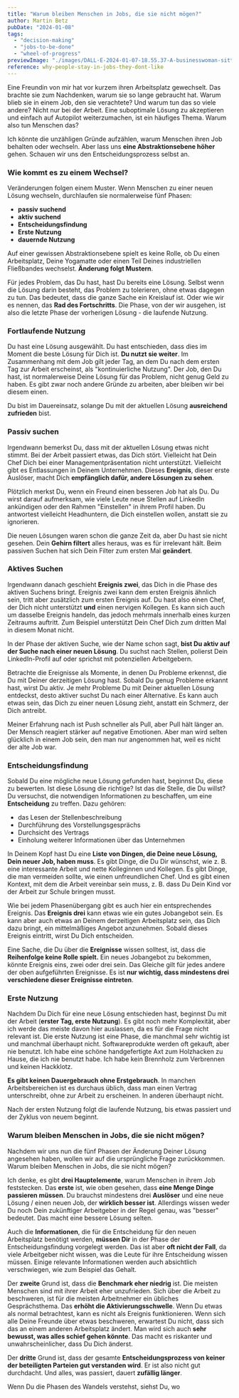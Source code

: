 ```yaml
---
title: "Warum bleiben Menschen in Jobs, die sie nicht mögen?"
author: Martin Betz
pubDate: "2024-01-08"
tags:
  - "decision-making"
  - "jobs-to-be-done"
  - "wheel-of-progress"
previewImage: "./images/DALL·E-2024-01-07-18.55.37-A-businesswoman-sitting-in-front-of-a-laptop-in-an-open-office-space-looking-lost.-The-image-is-in-a-watercolor-and-geometric-style-featuring-colors-.png"
reference: why-people-stay-in-jobs-they-dont-like
---
```


Eine Freundin von mir hat vor kurzem ihren Arbeitsplatz gewechselt. Das brachte sie zum Nachdenken, warum sie so lange gebraucht hat. Warum blieb sie in einem Job, den sie verachtete? Und warum tun das so viele andere? Nicht nur bei der Arbeit. Eine suboptimale Lösung zu akzeptieren und einfach auf Autopilot weiterzumachen, ist ein häufiges Thema. Warum also tun Menschen das?

Ich könnte die unzähligen Gründe aufzählen, warum Menschen ihren Job behalten oder wechseln. Aber lass uns **eine Abstraktionsebene höher** gehen. Schauen wir uns den Entscheidungsprozess selbst an.

### Wie kommt es zu einem Wechsel?

Veränderungen folgen einem Muster. Wenn Menschen zu einer neuen Lösung wechseln, durchlaufen sie normalerweise fünf Phasen:

- **passiv suchend**
- **aktiv suchend**
- **Entscheidungsfindung**
- **Erste Nutzung**
- **dauernde Nutzung**

Auf einer gewissen Abstraktionsebene spielt es keine Rolle, ob Du einen Arbeitsplatz, Deine Yogamatte oder einen Teil Deines industriellen Fließbandes wechselst. **Änderung folgt Mustern**.

Für jedes Problem, das Du hast, hast Du bereits eine Lösung. Selbst wenn die Lösung darin besteht, das Problem zu tolerieren, ohne etwas dagegen zu tun. Das bedeutet, dass die ganze Sache ein Kreislauf ist. Oder wie wir es nennen, das **Rad des Fortschritts**. Die Phase, von der wir ausgehen, ist also die letzte Phase der vorherigen Lösung - die laufende Nutzung.

### Fortlaufende Nutzung

Du hast eine Lösung ausgewählt. Du hast entschieden, dass dies im Moment die beste Lösung für Dich ist. **Du nutzt sie weiter**. Im Zusammenhang mit dem Job gilt jeder Tag, an dem Du nach dem ersten Tag zur Arbeit erscheinst, als "kontinuierliche Nutzung". Der Job, den Du hast, ist normalerweise Deine Lösung für das Problem, nicht genug Geld zu haben. Es gibt zwar noch andere Gründe zu arbeiten, aber bleiben wir bei diesem einen.

Du bist im Dauereinsatz, solange Du mit der aktuellen Lösung **ausreichend zufrieden** bist.

### Passiv suchen

Irgendwann bemerkst Du, dass mit der aktuellen Lösung etwas nicht stimmt. Bei der Arbeit passiert etwas, das Dich stört. Vielleicht hat Dein Chef Dich bei einer Managementpräsentation nicht unterstützt. Vielleicht gibt es Entlassungen in Deinem Unternehmen. Dieses **Ereignis**, dieser erste Auslöser, macht Dich **empfänglich dafür, andere Lösungen zu sehen**.

Plötzlich merkst Du, wenn ein Freund einen besseren Job hat als Du. Du wirst darauf aufmerksam, wie viele Leute neue Stellen auf LinkedIn ankündigen oder den Rahmen "Einstellen" in ihrem Profil haben. Du antwortest vielleicht Headhuntern, die Dich einstellen wollen, anstatt sie zu ignorieren.

Die neuen Lösungen waren schon die ganze Zeit da, aber Du hast sie nicht gesehen. Dein **Gehirn filtert** alles heraus, was es für irrelevant hält. Beim passiven Suchen hat sich Dein Filter zum ersten Mal **geändert**.

### Aktives Suchen

Irgendwann danach geschieht **Ereignis zwei**, das Dich in die Phase des aktiven Suchens bringt. Ereignis zwei kann dem ersten Ereignis ähnlich sein, tritt aber zusätzlich zum ersten Ereignis auf. Du hast also einen Chef, der Dich nicht unterstützt **und** einen nervigen Kollegen. Es kann sich auch um dasselbe Ereignis handeln, das jedoch mehrmals innerhalb eines kurzen Zeitraums auftritt. Zum Beispiel unterstützt Dein Chef Dich zum dritten Mal in diesem Monat nicht.

In der Phase der aktiven Suche, wie der Name schon sagt, **bist Du aktiv auf der Suche nach einer neuen Lösung**. Du suchst nach Stellen, polierst Dein LinkedIn-Profil auf oder sprichst mit potenziellen Arbeitgebern.

Betrachte die Ereignisse als Momente, in denen Du Probleme erkennst, die Du mit Deiner derzeitigen Lösung hast. Sobald Du genug Probleme erkannt hast, wirst Du aktiv. Je mehr Probleme Du mit Deiner aktuellen Lösung entdeckst, desto aktiver suchst Du nach einer Alternative. Es kann auch etwas sein, das Dich zu einer neuen Lösung zieht, anstatt ein Schmerz, der Dich antreibt.

Meiner Erfahrung nach ist Push schneller als Pull, aber Pull hält länger an. Der Mensch reagiert stärker auf negative Emotionen. Aber man wird selten glücklich in einem Job sein, den man nur angenommen hat, weil es nicht der alte Job war.

### Entscheidungsfindung

Sobald Du eine mögliche neue Lösung gefunden hast, beginnst Du, diese zu bewerten. Ist diese Lösung die richtige? Ist das die Stelle, die Du willst? Du versuchst, die notwendigen Informationen zu beschaffen, um eine **Entscheidung** zu treffen. Dazu gehören:

- das Lesen der Stellenbeschreibung
- Durchführung des Vorstellungsgesprächs
- Durchsicht des Vertrags
- Einholung weiterer Informationen über das Unternehmen

In Deinem Kopf hast Du eine **Liste von Dingen, die Deine neue Lösung, Dein neuer Job, haben muss**. Es gibt Dinge, die Du Dir wünschst, wie z. B. eine interessante Arbeit und nette Kolleginnen und Kollegen. Es gibt Dinge, die man vermeiden sollte, wie einen unfreundlichen Chef. Und es gibt einen Kontext, mit dem die Arbeit vereinbar sein muss, z. B. dass Du Dein Kind vor der Arbeit zur Schule bringen musst.

Wie bei jedem Phasenübergang gibt es auch hier ein entsprechendes Ereignis. Das **Ereignis drei** kann etwas wie ein gutes Jobangebot sein. Es kann aber auch etwas an Deinem derzeitigen Arbeitsplatz sein, das Dich dazu bringt, ein mittelmäßiges Angebot anzunehmen. Sobald dieses Ereignis eintritt, wirst Du Dich entscheiden.

Eine Sache, die Du über die **Ereignisse** wissen solltest, ist, dass die **Reihenfolge keine Rolle spielt.** Ein neues Jobangebot zu bekommen, könnte Ereignis eins, zwei oder drei sein. Das Gleiche gilt für jedes andere der oben aufgeführten Ereignisse. Es ist **nur wichtig, dass mindestens drei verschiedene dieser Ereignisse eintreten**.

### Erste Nutzung

Nachdem Du Dich für eine neue Lösung entschieden hast, beginnst Du mit der Arbeit (**erster Tag, erste Nutzung**). Es gibt noch mehr Komplexität, aber ich werde das meiste davon hier auslassen, da es für die Frage nicht relevant ist. Die erste Nutzung ist eine Phase, die manchmal sehr wichtig ist und manchmal überhaupt nicht. Softwareprodukte werden oft gekauft, aber nie benutzt. Ich habe eine schöne handgefertigte Axt zum Holzhacken zu Hause, die ich nie benutzt habe. Ich habe kein Brennholz zum Verbrennen und keinen Hackklotz.

**Es gibt keinen Dauergebrauch ohne Erstgebrauch**. In manchen Arbeitsbereichen ist es durchaus üblich, dass man einen Vertrag unterschreibt, ohne zur Arbeit zu erscheinen. In anderen überhaupt nicht.

Nach der ersten Nutzung folgt die laufende Nutzung, bis etwas passiert und der Zyklus von neuem beginnt.

### Warum bleiben Menschen in Jobs, die sie nicht mögen?

Nachdem wir uns nun die fünf Phasen der Änderung Deiner Lösung angesehen haben, wollen wir auf die ursprüngliche Frage zurückkommen. Warum bleiben Menschen in Jobs, die sie nicht mögen?

Ich denke, es gibt **drei Hauptelemente**, warum Menschen in ihrem Job feststecken. Das **erste** ist, wie oben gesehen, dass **eine Menge Dinge passieren müssen**. Du brauchst mindestens drei **Auslöser** und eine neue Lösung / einen neuen Job, der **wirklich besser ist**. Allerdings wissen weder Du noch Dein zukünftiger Arbeitgeber in der Regel genau, was "besser" bedeutet. Das macht eine bessere Lösung selten.

Auch die **Informationen**, die für die Entscheidung für den neuen Arbeitsplatz benötigt werden, **müssen Dir** in der Phase der Entscheidungsfindung vorgelegt werden. Das ist aber **oft nicht der Fall**, da viele Arbeitgeber nicht wissen, was die Leute für ihre Entscheidung wissen müssen. Einige relevante Informationen werden auch absichtlich verschwiegen, wie zum Beispiel das Gehalt.

Der **zweite** Grund ist, dass die **Benchmark eher niedrig** ist. Die meisten Menschen sind mit ihrer Arbeit eher unzufrieden. Sich über die Arbeit zu beschweren, ist für die meisten Arbeitnehmer ein übliches Gesprächsthema. Das **erhöht die Aktivierungsschwelle**. Wenn Du etwas als normal betrachtest, kann es nicht als Ereignis funktionieren. Wenn sich alle Deine Freunde über etwas beschweren, erwartest Du nicht, dass sich das an einem anderen Arbeitsplatz ändert. Man wird sich auch **sehr bewusst, was alles schief gehen könnte**. Das macht es riskanter und unwahrscheinlicher, dass Du Dich änderst.

Der **dritte** Grund ist, dass der gesamte **Entscheidungsprozess von keiner der beteiligten Parteien gut verstanden wird**. Er ist also nicht gut durchdacht. Und alles, was passiert, dauert **zufällig länger**.

Wenn Du die Phasen des Wandels verstehst, siehst Du, wo